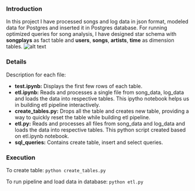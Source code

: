 ### Introduction
In this project I have processed songs and log data in json format, modeled data for Postgres and inserted it in Postgres database. For running optimized queries for song analysis, I have designed star schema with **songplays** as fact table and **users**, **songs**, **artists**, **time** as dimension tables.
![alt text](https://udacity-reviews-uploads.s3.us-west-2.amazonaws.com/_attachments/38715/1584369284/Song_ERD.png)

### Details

Description for each file:

* **test.ipynb:** Displays the first few rows of each table.
* **etl.ipynb:** Reads and processes a single file from song_data, log_data and loads the data into respective tables. This ipytho notebook helps us in building etl pipeline interactively.
* **create_tables.py:** Drops all the table and creates new table, providing a way to quickly reset the table while building etl pipeline.
* **etl.py:** Reads and processes all files from song_data and log_data and loads the data into respective tables. This python script created based on etl.ipynb notebook.
* **sql_queries:** Contains create table, insert and select queries. 

### Execution

To create table: `python create_tables.py`

To run pipeline and load data in database: `python etl.py`






